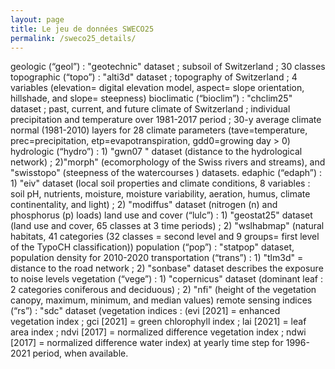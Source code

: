 ```yaml
---
layout: page
title: Le jeu de données SWECO25
permalink: /sweco25_details/
---
```



geologic (“geol”) : "geotechnic" dataset ;  subsoil of Switzerland ; 30 classes
topographic (“topo”) : "alti3d" dataset ; topography of Switzerland ; 4 variables (elevation= digital elevation model, aspect= slope orientation, hillshade, and slope= steepness)
bioclimatic (“bioclim”)  : "chclim25" dataset ; past, current, and future climate of Switzerland ; individual precipitation and temperature over 1981-2017 period ; 30-y average climate normal (1981-2010) layers for 28 climate parameters (tave=temperature, prec=precipitation, etp=evapotranspiration, gdd0=growing day > 0) 
hydrologic (“hydro”)  : 1) "gwn07 " dataset (distance to the hydrological network) ; 2)"morph" (ecomorphology of the Swiss rivers and streams), and "swisstopo" (steepness of the watercourses ) datasets. 
edaphic (“edaph”) : 1) "eiv" dataset (local soil properties and climate conditions, 8 variables : soil pH, nutrients, moisture, moisture variability, aeration, humus, climate continentality, and light) ; 2) "modiffus" dataset (nitrogen (n) and phosphorus (p) loads)
land use and cover (“lulc”) : 1) "geostat25" dataset (land use and cover, 65 classes at 3 time periods) ; 2) "wslhabmap"	 (natural habitats, 41 categories (32 classes = second level and 9 groups= first level of the TypoCH classification)) 
population (“pop”) : "statpop" dataset, population density for 2010-2020
transportation (“trans”) : 1) "tlm3d" = distance to the road network ; 2) "sonbase" dataset describes the exposure to noise levels
vegetation (“vege”) : 1) "copernicus" dataset (dominant leaf : 2 categories coniferous and deciduous) ; 2) "nfi" (height of the vegetation canopy, maximum, minimum, and median values) 
remote sensing indices (“rs”) : "sdc" dataset (vegetation indices : (evi [2021] = enhanced vegetation index ; gci [2021] = green chlorophyll index ; lai [2021] = leaf area index ; ndvi [2017] = normalized difference vegetation index ; ndwi [2017] = normalized difference water index) at yearly time step for 1996-2021 period, when available.


